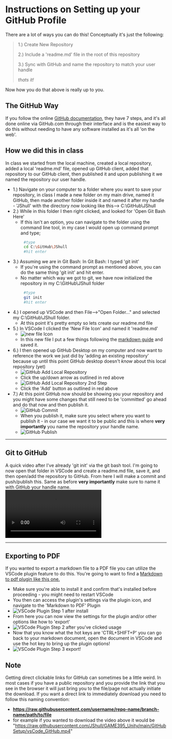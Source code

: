 # Instructions on Setting up your GitHub Profile

There are a lot of ways you can do this! Conceptually it's just the following:

> 1.) Create New Repository
>
> 2.) Include a 'readme.md' file in the root of this repository
>
> 3.) Sync with GitHub and name the repository to match your user handle
>
> *thats it!*

Now how you do that above is really up to you. 

## The GitHub Way

If you follow the online [GitHub documentation](https://docs.github.com/en/account-and-profile/setting-up-and-managing-your-github-profile/customizing-your-profile/managing-your-profile-readme), they have 7 steps, and it's all done online via GitHub.com through their interface and is the easiest way to do this without needing to have any software installed as it's all 'on the web'. 

## How we did this in class

In class we started from the local machine, created a local repository, added a local 'readme.md' file, opened up GitHub client, added that repository to our GitHub client, then published it and upon publishing it we named the repository our user handle.

- 1.) Navigate on your computer to a folder where you want to save your repository, in class I made a new folder on my main drive, named it GitHub, then made another folder inside it and named it after my handle - 'JShull' with the directory now looking like this--> C:\GitHub\JShull 
- 2.) While in this folder I then right clicked, and looked for 'Open Git Bash Here'
  - If this isn't an option, you can navigate to the folder using the command line tool, in my case I would open up command prompt and type;

```bash
        #type
        cd C:\GitHub\JShull
        #hit enter
```

- 3.) Assuming we are in Git Bash: In Git Bash: I typed 'git init'
  - If you're using the command prompt as mentioned above, you can do the same thing 'git init' and hit enter.
  - No matter which way we got to git, we have now initialized the repository in my C:\GitHub\JShull folder

```bash
        #type
        git init
        #hit enter
```

- 4.) I opened up VSCode and then File-->"Open Folder..." and selected my C:\GitHub\JShull folder.
  - At this point it's pretty empty so lets create our readme.md file
- 5.) In VSCode I clicked the 'New File Icon' and named it 'readme.md'
  - ![new file Icon](newFileVSCode.png)
  - In this new file I put a few things following the [markdown guide](https://www.markdownguide.org/) and saved it.
- 6.) I then opened up GitHub Desktop on my computer and now want to reference the work we just did by 'adding an existing repository' because up until this point GitHub desktop doesn't *know* about this local repository (yet)
  - ![GitHub Add Local Repository](githubDesktopAddLocal.png)
  - Click the up/down arrow as outlined in red above
  - ![GitHub Add Local Repository 2nd Step](githubDesktopAddLocalStepTwo.png)
  - Click the 'Add' button as outlined in red above
- 7.) At this point GitHub now should be showing you your repository and you might have some changes that still need to be 'committed' go ahead and do that now and then publish it.
  - ![GitHub Commit](gitHubCommit.png)
  - When you publish it, make sure you select where you want to publish it - in our case we want it to be public and this is where **very importantly** you name the repository your handle name.
  - ![GitHub Publish](gitHubPublish.png)

***
<div style="page-break-after: always;"></div>

## Git to GitHub

A quick video after I've already 'git init' via the git bash tool. I'm going to now open that folder in VSCode and create a readme.md file, save it, and then open/add the repository to GitHub. From here I will make a commit and push/publish this. Same as before **very importantly** make sure to name it with GitHub your handle name.
<video src="vsCode_GitHub.mp4" controls="controls" style="max-width: 1920px;"></video>

***
<div style="page-break-after: always;"></div>

## Exporting to PDF

If you wanted to export a markdown file to a PDF file you can utilize the VSCode plugin feature to do this. You're going to want to find a [Markdown to pdf plugin like this one.](https://marketplace.visualstudio.com/items?itemName=yzane.markdown-pdf)

- Make sure you're able to install it and confirm that's installed before proceeding - you might need to restart VSCode
- You then can access the plugin's settings via the plugin icon, and navigate to the 'Markdown to PDF' Plugin
- ![VSCode Plugin Step 1 after install](./VSCodePluginStep1.PNG)
- From here you can now view the settings for the plugin and/or other options like how to 'export'
- ![VSCode Plugin Step 2 after you've clicked usage](./VSCodePluginStep2.PNG)
- Now that you know what the hot keys are 'CTRL+SHIFT+P' you can go back to your markdown document, open the document in VSCode and use the hot key to bring up the plugin options!
- ![VSCode Plugin Step 3 export!](./VSCodePluginStep3.PNG)

## Note

Getting direct clickable links for GitHub can sometimes be a little weird. In most cases if you have a public repository and you provide the link that you see in the browser it will just bring you to the file/page not actually initiate the download. If you want a direct link to immediately download you need to follow this naming convention:

- **https://raw.githubusercontent.com/username/repo-name/branch-name/path/to/file**
- for example if you wanted to download the video above it would be "https://raw.githubusercontent.com/JShull/GAME395_Unity/main/GitHubSetup/vsCode_GitHub.mp4"